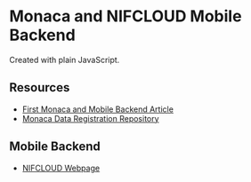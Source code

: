 # Monaca and NIFCLOUD Mobile Backend

Created with plain JavaScript.

## Resources

- [First Monaca and Mobile Backend Article](https://qiita.com/natsumo/items/d278c71c0211a7902767#4-mobile-backend-%E3%81%8B%E3%82%89%E3%83%87%E3%83%BC%E3%82%BF%E3%82%92%E5%8F%96%E5%BE%97%E3%81%97%E3%81%A6%E3%81%BF%E3%82%8B)
- [Monaca Data Registration Repository](https://github.com/NIFCLOUD-mbaas/monaca_data_registration)

## Mobile Backend

- [NIFCLOUD Webpage](https://mbaas.nifcloud.com/en/)